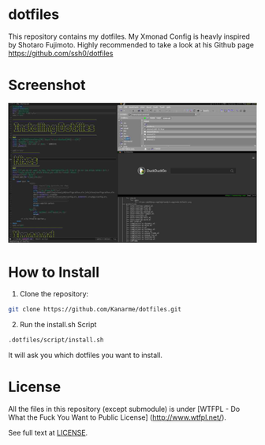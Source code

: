 # dotfiles
This repository contains my dotfiles.
My Xmonad Config is heavly inspired by Shotaro Fujimoto.
Highly recommended to take a look at his Github page <https://github.com/ssh0/dotfiles>
# Screenshot
![screenshot0.jpg](./screenshots/screenshot0.jpg)
# How to Install
1. Clone the repository:
```sh
git clone https://github.com/Kanarme/dotfiles.git
```

2. Run the install.sh Script
```sh
.dotfiles/script/install.sh
```
It will ask you which dotfiles you want to install.

# License
All the files in this repository (except submodule) is under 
[WTFPL - Do What the Fuck You Want to Public License]
(http://www.wtfpl.net/).

See full text at [LICENSE](./LICENSE).
